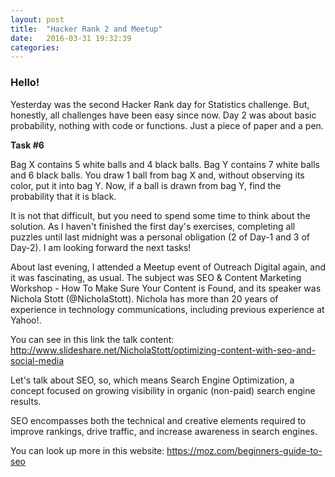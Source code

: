 ```yaml
---
layout: post
title:  "Hacker Rank 2 and Meetup"
date:   2016-03-31 19:32:39
categories: 
---
```


### Hello!

Yesterday was the second Hacker Rank day for Statistics challenge.
But, honestly, all challenges have been easy since now. Day 2 was about basic probability, nothing with code or functions. Just a piece of paper and a pen.

**Task #6**

Bag X contains 5 white balls and 4 black balls. Bag Y contains 7 white balls and 6 black balls. You draw 1 ball from bag X and, without observing its color, put it into bag Y. Now, if a ball is drawn from bag Y, find the probability that it is black.

It is not that difficult, but you need to spend some time to think about the solution. As I haven't finished the first day's exercises, completing all puzzles until last midnight was a personal obligation (2 of Day-1 and 3 of Day-2). I am looking forward the next tasks!

About last evening, I attended a Meetup event of Outreach Digital again, and it was fascinating, as usual. The subject was SEO & Content Marketing Workshop - How To Make Sure Your Content is Found, and its speaker was Nichola Stott (@NicholaStott). Nichola has more than 20 years of experience in technology communications, including previous experience at Yahoo!.

You can see in this link the talk content: <http://www.slideshare.net/NicholaStott/optimizing-content-with-seo-and-social-media>

Let's talk about SEO, so, which means Search Engine Optimization, a concept focused on growing visibility in organic (non-paid) search engine results.




SEO encompasses both the technical and creative elements required to improve rankings, drive traffic, and increase awareness in search engines.

You can look up more in this website: <https://moz.com/beginners-guide-to-seo>
